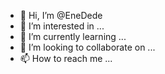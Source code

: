 - 👋 Hi, I’m @EneDede
- 👀 I’m interested in ...
- 🌱 I’m currently learning ...
- 💞️ I’m looking to collaborate on ...
- 📫 How to reach me ...

<!---
EneDede/EneDede is a ✨ special ✨ repository because its `README.md` (this file) appears on your GitHub profile.
You can click the Preview link to take a look at your changes.
--->
